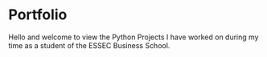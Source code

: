 # Portfolio
Hello and welcome to view the Python Projects I have worked on during my time as a student of the ESSEC Business School.
